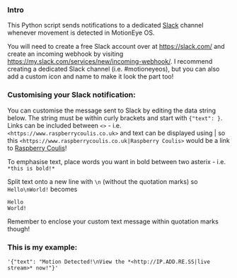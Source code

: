 ### Intro
This Python script sends notifications to a dedicated [Slack](https://slack.com "Slack: Be less busy") channel whenever movement is detected in MotionEye OS.

You will need to create a free Slack account over at https://slack.com/ and create an incoming webhook by visiting https://my.slack.com/services/new/incoming-webhook/. I recommend creating a dedicated Slack channel (i.e. #motioneyeos), but you can also add a custom icon and name to make it look the part too!                                                    

### Customising your Slack notification:                                                         
                                                                                                   
You can customise the message sent to Slack by editing the data string below. The string must be within curly brackets and start with ```{"text": }```. Links can be included between ```<>``` - i.e. ```<https://www.raspberrycoulis.co.uk>``` and text can be displayed using | so this ```<https://www.raspberrycoulis.co.uk|Raspberry Coulis>``` would be a link to [Raspberry Coulis](https://www.raspberrycoulis.co.uk "Raspberry Coulis: Raspberry Pi Projects, Tutorials & Reviews")!     

To emphasise text, place words you want in bold between two asterix - i.e. ```*this is bold!*```

Split text onto a new line with ```\n``` (without the quotation marks) so ```Hello\nWorld!``` becomes   

```
Hello                                                                                           
World!
```

Remember to enclose your custom text message within quotation marks though!

### This is my example:                                                                          

```'{"text": "Motion Detected!\nView the *<http://IP.ADD.RE.SS|live stream>* now!"}'```
